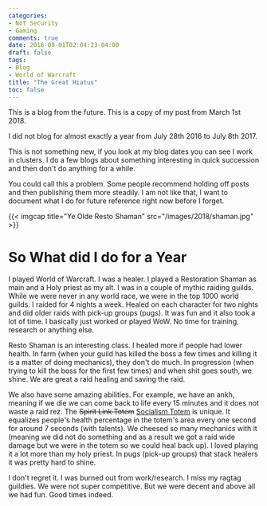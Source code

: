```yaml
---
categories:
- Not Security
- Gaming
comments: true
date: 2016-08-01T02:04:23-04:00
draft: false
tags:
- Blog
- World of Warcraft
title: "The Great Hiatus"
toc: false
---
```


This is a blog from the future. This is a copy of my post from March 1st 2018.

I did not blog for almost exactly a year from July 28th 2016 to July 8th 2017.

This is not something new, if you look at my blog dates you can see I work in clusters. I do a few blogs about something interesting in quick succession and then don't do anything for a while.

You could call this a problem. Some people recommend holding off posts and then publishing them more steadily. I am not like that, I want to document what I do for future reference right now before I forget.

<!--more-->

{{< imgcap title="Ye Olde Resto Shaman" src="/images/2018/shaman.jpg" >}}

# So What did I do for a Year
I played World of Warcraft. I was a healer. I played a Restoration Shaman as main and a Holy priest as my alt. I was in a couple of mythic raiding guilds. While we were never in any world race, we were in the top 1000 world guilds. I raided for 4 nights a week. Healed on each character for two nights and did older raids with pick-up groups (pugs). It was fun and it also took a lot of time. I basically just worked or played WoW. No time for training, research or anything else.

Resto Shaman is an interesting class. I healed more if people had lower health. In farm (when your guild has killed the boss a few times and killing it is a matter of doing mechanics), they don't do much. In progression (when trying to kill the boss for the first few times) and when shit goes south, we shine. We are great a raid healing and saving the raid.

We also have some amazing abilities. For example, we have an ankh, meaning if we die we can come back to life every 15 minutes and it does not waste a raid rez. The ~~Spirit Link Totem~~ [Socialism Totem](http://www.wowhead.com/spell=98008/spirit-link-totem) is unique. It equalizes people's health percentage in the totem's area every one second for around 7 seconds (with talents). We cheesed so many mechanics with it (meaning we did not do something and as a result we got a raid wide damage but we were in the totem so we could heal back up). I loved playing it a lot more than my holy priest. In pugs (pick-up groups) that stack healers it was pretty hard to shine.

I don't regret it. I was burned out from work/research. I miss my ragtag guildies. We were not super competitive. But we were decent and above all we had fun. Good times indeed.

